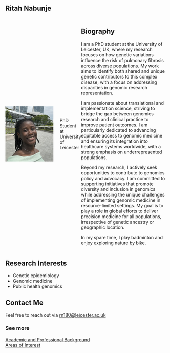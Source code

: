 ## Ritah Nabunje 
  
<div style="display: flex; align-items: center;">
  <img src="./profile.jpg" alt="Profile Picture" width="150" style="margin-right: 20px;" />
  <p>
    PhD Student at University of Leicester
  </p>

  <div>
  <h2>Biography</h2>
  <p>
    I am a PhD student at the University of Leicester, UK, where my research focuses on how genetic variations influence the risk of pulmonary fibrosis across diverse populations. My work aims to identify both shared and unique genetic contributors to this complex disease, with a focus on addressing disparities in genomic research representation. 
  </p>
  <p>
   I am passionate about translational and implementation science, striving to bridge the gap between genomics research and clinical practice to improve patient outcomes. I am particularly dedicated to advancing equitable access to genomic medicine and ensuring its integration into healthcare systems worldwide, with a strong emphasis on underrepresented populations. 
  </p>
  <p>
    Beyond my research, I actively seek opportunities to contribute to genomics policy and advocacy. I am committed to supporting initiatives that promote diversity and inclusion in genomics while addressing the unique challenges of implementing genomic medicine in resource-limited settings.  
    My goal is to play a role in global efforts to deliver precision medicine for all populations, irrespective of genetic ancestry or geographic location. 
  </p>
  <p>
    In my spare time, I play badminton and enjoy exploring nature by bike.
  </p>
  </div>
</div>

## Research Interests
- Genetic epidemiology
- Genomic medicine
- Public health genomics

## Contact Me
Feel free to reach out via [rn180@leicester.ac.uk](mailto:rn180@leicester.ac.uk) 

### See more  
[Academic and Professional Background](./background.md)  
[Areas of Interest](./interests.md)

